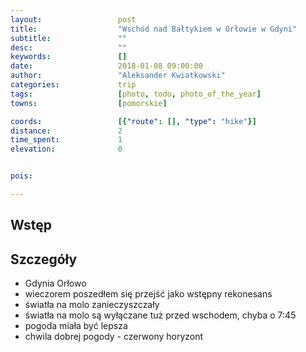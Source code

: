 ```yaml
---
layout:                 post
title:                  "Wschód nad Bałtykiem w Orłowie w Gdyni"
subtitle:               ""
desc:                   ""
keywords:               []
date:                   2018-01-08 09:00:00
author:                 "Aleksander Kwiatkowski"
categories:             trip
tags:                   [photo, todo, photo_of_the_year]
towns:                  [pomorskie]

coords:                 [{"route": [], "type": "hike"}]
distance:               2
time_spent:             1
elevation:              0


pois:

---
```




Wstęp
-----

Szczegóły
---------

* Gdynia Orłowo
* wieczorem poszedłem się przejść jako wstępny rekonesans
* światła na molo zanieczyszczały
* światła na molo są wyłączane tuż przed wschodem, chyba o 7:45
* pogoda miała być lepsza
* chwila dobrej pogody - czerwony horyzont
